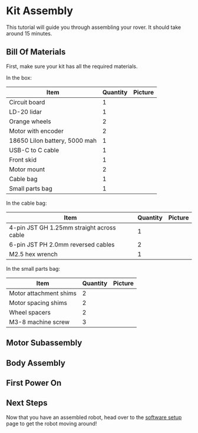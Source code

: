 # Kit Assembly

This tutorial will guide you through assembling your rover. It should take around 15 minutes.

## Bill Of Materials

First, make sure your kit has all the required materials.

In the box:

| Item | Quantity | Picture |
| ---- | ---- | ---- |
| Circuit board | 1 | ![]() |
| LD-20 lidar  | 1 | ![]() |
| Orange wheels | 2 | ![]() |
| Motor with encoder | 2 | ![]() |
| 18650 LiIon battery, 5000 mah | 1 | ![]() |
| USB-C to C cable | 1 | ![]() |
| Front skid | 1 | ![]() |
| Motor mount | 2 | ![]() |
| Cable bag | 1 | ![]() |
| Small parts bag | 1 | ![]() |

In the cable bag:

| Item | Quantity | Picture |
| ---- | ---- | ---- |
| 4-pin JST GH 1.25mm straight across cable | 1 | ![]() |
| 6-pin JST PH 2.0mm reversed cables | 2 | ![]() |
| M2.5 hex wrench | 1 | ![]() |

In the small parts bag:

| Item | Quantity | Picture |
| ---- | ---- | ---- |
| Motor attachment shims | 2 | ![]() |
| Motor spacing shims | 2 | ![]() |
| Wheel spacers | 2 | ![]() |
| M3-8 machine screw | 3 | ![]() |


## Motor Subassembly

## Body Assembly

## First Power On

## Next Steps

Now that you have an assembled robot, head over to the [software setup](/software_installation) page to get the robot moving around!
